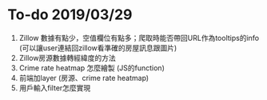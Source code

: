 # To-do 2019/03/29
1. Zillow 數據有點少，空值欄位有點多；爬取時能否帶回URL作為tooltips的info (可以讓user連結回zillow看準確的房屋訊息跟圖片) 
2. Zillow房源數據轉經緯度的方法
3. Crime rate heatmap 怎麼繪製 (JS的function)
4. 前端加layer (房源、crime rate heatmap)
5. 用戶輸入filter怎麼實現
